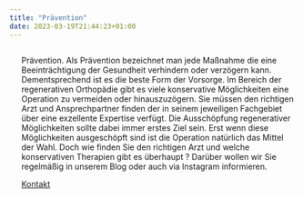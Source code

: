 ```yaml
---
title: "Prävention"
date: 2023-03-19T21:44:23+01:00
---
```


<div class="container">
    <div class="columns">
        <div class="column is-centered-tablet-portrait"></div>
        <div class="column is-7 mt-60">
            <article class="media icon-box">
                <div class="media-content mt-50">
                    <div class="content">
                        <p>
                            <span class="icon-box-title">Prävention.</span>
                                <span class="icon-box-text">Als Prävention bezeichnet man jede Maßnahme die eine Beeinträchtigung der Gesundheit verhindern oder verzögern kann. Dementsprechend ist es die beste Form der Vorsorge.
                                Im Bereich der regenerativen Orthopädie gibt es viele konservative Möglichkeiten eine Operation zu vermeiden oder hinauszuzögern. Sie müssen den richtigen Arzt und Ansprechpartner finden der in seinem jeweiligen Fachgebiet über eine exzellente Expertise verfügt.
                                Die Ausschöpfung regenerativer Möglichkeiten sollte dabei immer erstes Ziel sein. Erst wenn diese Möglichkeiten ausgeschöpft sind ist die Operation natürlich das Mittel der Wahl.
                                Doch wie finden Sie den richtigen Arzt und welche konservativen Therapien gibt es überhaupt ?
                                Darüber wollen wir Sie regelmäßig in unserem Blog oder auch via Instagram informieren.
                                    <p>
                                        <a class="button cta rounded primary-btn raised" href="kontakt">Kontakt</a>
                                    </p>
                                </span>
                        </p>
                    </div>
                </div>
            </article>
        </div>
    </div>
</div>
